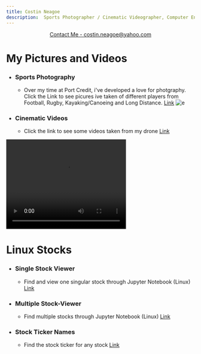 ```yaml
---
title: Costin Neagoe
description:  Sports Photographer / Cinematic Videographer, Computer Engineering Student
---
```


<p align="center">
    <a href="https://mail.google.com/mail/u/0/?fs=1&to=788513@pdsb.net&tf=cm">Contact Me - costin.neagoe@yahoo.com</a>
</p>

#  My Pictures and Videos
- ### Sports Photography
  - Over my time at Port Credit, i've developed a love for photgraphy. Click the Link to see picures ive taken of different players from Football, Rugby, Kayaking/Canoeing and Long Distance.
  [Link](https://drive.google.com/file/d/15K9dY2IpA7PAkg2Fk9Cazenigmi4cxP5)
![e](IMGL6347.jpg)

- ### Cinematic Videos
  - Click the link to see some videos taken from my drone
  [Link](https://drive.google.com/drive/folders/1-2kOdHDsvPd6vPiCYo6j8hLZmPwcIxvy)
<video width="320" height="240" controls>
  <source src="copy_6ADF3497-8841-4272-A835-B51B0F4CD40F(2)(1)(2)(2).mp4" type="video/mp4">
  Your browser does not support the video tag.
</video>

  
# Linux Stocks
- ### Single Stock Viewer
  - Find and view one singular stock through Jupyter Notebook (Linux)
    [Link](http://localhost:8888/notebooks/SINGLE.ipynb)

- ### Multiple Stock-Viewer 
  - Find multiple stocks through Jupyter Notebook (Linux)
    [Link](http://localhost:8888/notebooks/workingstockwithmultiple.ipynb)

- ### Stock Ticker Names
    - Find the stock ticker for any stock 
      [Link](https://stockanalysis.com/stocks/)



